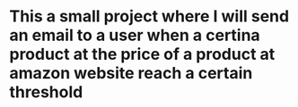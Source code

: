 <h1> This a small project where I will send an email to a user when a certina product at the price of a product at amazon website reach a certain threshold
